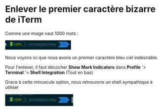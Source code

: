 # Enlever le premier caractère bizarre de iTerm

Comme une image vaut 1000 mots :

![iTerm Awful](./_img/awful_iterm.png)

Nous voyons ici que nous avons un premier caractère bleu ciel indésirable.

Pour l'enlever, il faut décocher **Show Mark Indicators** dans **Profile** '> **Terminal** '> **Shell Integration** (Tout en bas)

Grace à cette minuscule option, nous retrouvons un shell sympathique à utiliser

![Good iTerm](./_img/good_iterm.png)

